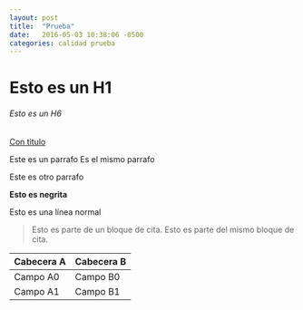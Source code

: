```yaml
---
layout: post
title:  "Prueba"
date:   2016-05-03 10:38:06 -0500
categories: calidad prueba
---
```


# Esto es un H1
###### Esto es un H6

[Con titulo](http://google.com "google")

Este es un parrafo
Es el mismo parrafo

Este es otro parrafo

**Esto es negrita**

Esto es una línea normal

> Esto es parte de un bloque de cita.
> Esto es parte del mismo bloque de cita.

| Cabecera A | Cabecera B |
| ---------- | ---------- |
| Campo A0   | Campo B0   |
| Campo A1   | Campo B1   |
